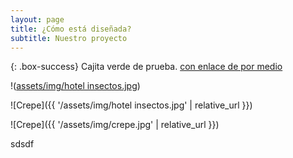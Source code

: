 ```yaml
---
layout: page
title: ¿Cómo está diseñada?
subtitle: Nuestro proyecto
---
```


{: .box-success}
Cajita verde de prueba. [con enlace de por medio](https://permaculturaaragon.github.io/Web-TorreEscribana/)

!([assets/img/hotel insectos.jpg](https://github.com/PermaculturaAragon/Web-TorreEscribana/blob/8ece3e79b6f5f90d96117908efc4af0361beaa9e/assets/img/hotel%20insectos.jpg))

![Crepe]({{ '/assets/img/hotel insectos.jpg' | relative_url }})

![Crepe]({{ '/assets/img/crepe.jpg' | relative_url }})

sdsdf
